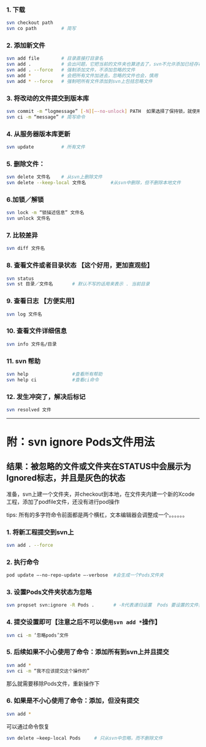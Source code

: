 ### 1. 下载 

``` bash
svn checkout path
svn co path         # 简写 

```
### 2. 添加新文件

``` bash
svn add file        # 目录直接打目录名
svn add .           # 会出问题，它把当前的文件夹也算进去了，svn不允许添加已经存在的内容
svn add . --force   # 强制添加文件，不添加忽略的文件
svn add *           # 会把所有文件加进去，忽略的文件也会，慎用 
svn add * --force   # 强制吧所有文件添加到svn上包括忽略文件
```
### 3. 将改动的文件提交到版本库

``` bash
svn commit -m “logmessage” [-N][—-no-unlock] PATH  如果选择了保持锁，就使用—-no-unlock开关
svn ci -m “message” # 简写命令
```

### 4. 从服务器版本库更新

``` bash
svn update          # 所有文件
```

### 5. 删除文件：

``` bash
svn delete 文件名    # 从svn上删除文件
svn delete --keep-local 文件名         #从svn中删除，但不删除本地文件
```

### 6.加锁／解锁

``` bash
svn lock -m “锁描述信息” 文件名
svn unlock 文件名
```

### 7. 比较差异

``` bash
svn diff 文件名
```

### 8. 查看文件或者目录状态  【这个好用，更加直观些】

``` bash
svn status
svn st 目录／文件名       # 默认不写的话用来表示 . 当前目录
```

### 9. 查看日志 【方便实用】

``` bash
svn log 文件名
```

### 10. 查看文件详细信息

``` bash
svn info 文件名/目录
```

### 11. svn 帮助

``` bash
svn help                #查看所有帮助
svn help ci             #查看ci命令
```

### 12. 发生冲突了，解决后标记

``` bash
svn resolved 文件
```

*******

# 附：svn ignore Pods文件用法

## 结果：被忽略的文件或文件夹在STATUS中会展示为Ignored标志，并且是灰色的状态

准备，svn上建一个文件夹，并checkout到本地，在文件夹内建一个新的Xcode工程，添加了podfile文件，还没有进行pod操作

tips: 所有的多字符命令前面都是两个横杠，文本编辑器会调整成一个。。。。。。



### 1. 将新工程提交到svn上

``` bash
svn add . --force   
```
### 2. 执行命令

``` bash
pod update —-no-repo-update —-verbose  #会生成一个Pods文件夹
```

### 3. 设置Pods文件夹状态为忽略

``` bash
svn propset svn:ignore -R Pods .       # -R代表递归设置  Pods 要设置的文件夹   . 代表当前目录

```

### 4. 提交设置即可【注意之后不可以使`用svn add *`操作】

``` bash
svn ci -m ‘忽略pods’文件
```

### 5. 后续如果不小心使用了命令：添加所有到svn上并且提交

``` bash
svn add *  
svn ci -m “我不应该提交这个操作的”
```
那么就需要移除Pods文件，重新操作下


### 6. 如果是不小心使用了命令：添加，但没有提交

``` bash
svn add * 
```
可以通过命令恢复

``` bash
svn delete —keep-local Pods     # 只从svn中忽略，而不删除文件
```

